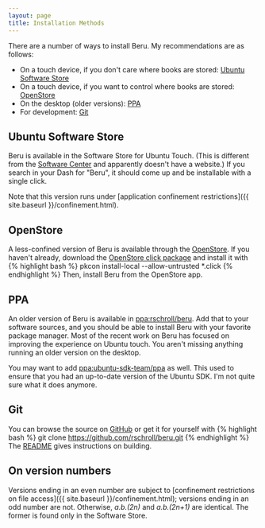 ```yaml
---
layout: page
title: Installation Methods
---
```


There are a number of ways to install Beru.  My recommendations are as follows:

* On a touch device, if you don't care where books are stored: [Ubuntu Software Store](#store)
* On a touch device, if you want to control where books are stored: [OpenStore](#openstore)
* On the desktop (older versions): [PPA](#ppa)
* For development: [Git](#git)

## <a name="store">Ubuntu Software Store</a>
Beru is available in the Software Store for Ubuntu Touch.  (This is different from the [Software Center](https://apps.ubuntu.com/cat/) and apparently doesn't have a website.)  If you search in your Dash for "Beru", it should come up and be installable with a single click.

Note that this version runs under [application confinement restrictions]({{ site.baseurl }}/confinement.html).

## <a name="click">OpenStore</a>
A less-confined version of Beru is available through the [OpenStore](http://notyetthere.org/openstore-tweakgeek-and-more/).  If you haven't already, download the [OpenStore click package](http://notyetthere.org/openstore/v1/openstore.mzanetti_0.2_armhf.click) and install it with
{% highlight bash %}
pkcon install-local --allow-untrusted *.click
{% endhighlight %}
Then, install Beru from the OpenStore app.

## <a name="ppa">PPA</a>
An older version of Beru is available in [ppa:rschroll/beru](https://launchpad.net/~rschroll/+archive/beru).  Add that to your software sources, and you should be able to install Beru with your favorite package manager.  Most of the recent work on Beru has focused on improving the experience on Ubuntu touch.  You aren't missing anything running an older version on the desktop.

You may want to add [ppa:ubuntu-sdk-team/ppa](https://launchpad.net/~ubuntu-sdk-team/+archive/ppa) as well.  This used to ensure that you had an up-to-date version of the Ubuntu SDK.  I'm not quite sure what it does anymore.

## <a name="git">Git</a>
You can browse the source on [GitHub](https://github.com/rschroll/beru) or get it for yourself with
{% highlight bash %}
git clone https://github.com/rschroll/beru.git
{% endhighlight %}
The [README](https://github.com/rschroll/beru/blob/master/README.md) gives instructions on building.

## On version numbers
Versions ending in an even number are subject to [confinement restrictions on file access]({{ site.baseurl }}/confinement.html); versions ending in an odd number are not.  Otherwise, *a.b.(2n)* and *a.b.(2n+1)* are identical.  The former is found only in the Software Store.

